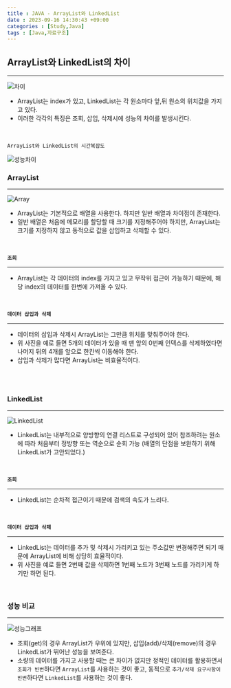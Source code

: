 ```yaml
---
title : JAVA - ArrayList와 LinkedList
date : 2023-09-16 14:30:43 +09:00
categories : [Study,Java]
tags : [Java,자료구조]
---
```


## ArrayList와 LinkedList의 차이
<hr>

![차이](https://github.com/no2j/no2j.github.io/assets/106552182/be20fca5-99c3-4a3d-844c-237ad3e04419)

- ArrayList는 index가 있고, LinkedList는 각 원소마다 앞,뒤 원소의 위치값을 가지고 있다.
- 이러한 각각의 특징은 조회, 삽입, 삭제시에 성능의 차이를 발생시킨다.

<br>

`ArrayList와 LinkedList의 시간복잡도`
<br>

![성능차이](https://github.com/no2j/no2j.github.io/assets/106552182/9d384706-9bb4-45c1-87ee-e1a159e3cf6f)

### ArrayList
<hr>

![Array](https://github.com/no2j/no2j.github.io/assets/106552182/a159c821-257a-4c24-98f8-ef552548c2f7)

- ArrayList는 기본적으로 배열을 사용한다. 하지만 일반 배열과 차이점이 존재한다.
- 일반 배열은 처음에 메모리를 할당할 때 크기를 지정해주어야 하지만, ArrayList는 크기를 지정하지 않고 동적으로 값을 삽입하고 삭제할 수 있다.

<br>

**`조회`**
<hr>

- ArrayList는 각 데이터의 index를 가지고 있고 무작위 접근이 가능하기 때문에, 해당 index의 데이터를 한번에 가져올 수 있다.

<br>

**`데이터 삽입과 삭제`**
<hr>

- 데이터의 삽입과 삭제시 ArrayList는 그만큼 위치를 맞춰주어야 한다.
- 위 사진을 예로 들면 5개의 데이터가 있을 때 맨 앞의 0번째 인덱스를 삭제하였다면 나머지 뒤의 4개를 앞으로 한칸씩 이동해야 한다.
- 삽입과 삭제가 많다면 ArrayList는 비효율적이다.

<br><br>

### LinkedList
<hr>

![LinkedList](https://github.com/no2j/no2j.github.io/assets/106552182/bd589b4b-9a42-4722-af37-954672335079)

- LinkedList는 내부적으로 양방향의 연결 리스트로 구성되어 있어 참조하려는 원소에 따라 처음부터 정방향 또는 역순으로 순회 가능 (배열의 단점을 보완하기 위해 LinkedList가 고안되었다.)

<br>

**`조회`**
<hr>

- LinkedList는 순차적 접근이기 때문에 검색의 속도가 느리다.

<br>

**`데이터 삽입과 삭제`**
<hr>

- LinkedList는 데이터를 추가 및 삭제시 가리키고 있는 주소값만 변경해주면 되기 때문에 ArrayList에 비해 상당히 효율적이다.
- 위 사진을 예로 들면 2번째 값을 삭제하면 1번째 노드가 3번째 노드를 가리키게 하기만 하면 된다.

<br>

### 성능 비교
<hr>

![성능그래프](https://github.com/no2j/no2j.github.io/assets/106552182/e367bd3b-741f-4bdd-b533-fb5082016a1e)

- 조회(get)의 경우 ArrayList가 우위에 있지만, 삽입(add)/삭제(remove)의 경우 LinkedList가 뛰어난 성능을 보여준다.
- 소량의 데이터를 가지고 사용할 때는 큰 차이가 없지만 정적인 데이터를 활용하면서 `조회가 빈번`하다면 `ArrayList`를 사용하는 것이 좋고, 동적으로 `추가/삭제 요구사항이 빈번`하다면 `LinkedList`를 사용하는 것이 좋다.